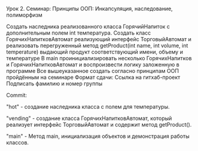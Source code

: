 Урок 2. Семинар: Принципы ООП: Инкапсуляция, наследование, полиморфизм

Создать наследника реализованного класса ГорячийНапиток с дополнительным полем int температура.
Создать класс ГорячихНапитковАвтомат реализующий интерфейс ТорговыйАвтомат и реализовать перегруженный метод getProduct(int name, int volume, int temperature) выдающий продукт соответствующий имени, объему и температуре
В main проинициализировать несколько ГорячихНапитков и ГорячихНапитковАвтомат и воспроизвести логику заложенную в программе
Все вышеуказанное создать согласно принципам ООП пройдённым на семинаре Формат сдачи: Ссылка на гитхаб-проект Подписать фамилию и номер группы

Commit:

"hot" - создание наследника класса с полем для температуры.

"vending" - создание класса ГорячихНапитковАвтомат, который реализует интерфейс ТорговыйАвтомат и содержит метод getProduct().

"main" - Метод main, инициализация объектов и демонстрация работы классов.
